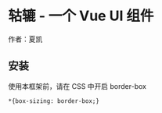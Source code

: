 # 轱辘 - 一个 Vue UI 组件

作者：夏凯


## 安装

使用本框架前，请在 CSS 中开启 border-box

```
*{box-sizing: border-box;}
```